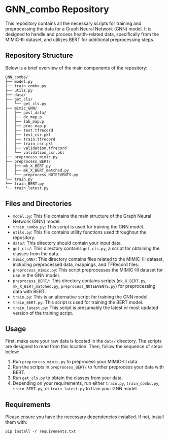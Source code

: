 # GNN_combo Repository

This repository contains all the necessary scripts for training and preprocessing the data for a Graph Neural Network (GNN) model. It is designed to handle and process health-related data, specifically from the MIMIC-III dataset, and utilizes BERT for additional preprocessing steps.

## Repository Structure

Below is a brief overview of the main components of the repository:

```
GNN_combo/
├── model.py
├── train_combo.py
├── utils.py
├── data/
├── get_cls/
│   └── get_cls.py
├── mimic_GNN/
│   ├── post_data/
│   ├── dx_map.p
│   ├── lab_map.p
│   ├── proc_map.p
│   ├── test.tfrecord
│   ├── test_csr.pkl
│   ├── train.tfrecord
│   ├── train_csr.pkl
│   ├── validation.tfrecord
│   └── validation_csr.pkl
├── preprocess_mimic.py
├── preprocess_BERT/
│   ├── mk_X_BERT.py
│   ├── mk_X_BERT_matched.py
│   └── preprocess_NOTEEVENTS.py
└── train.py
└── train_BERT.py
└── train_latest.py
```

## Files and Directories

- `model.py`: This file contains the main structure of the Graph Neural Network (GNN) model.
- `train_combo.py`: This script is used for training the GNN model.
- `utils.py`: This file contains utility functions used throughout the repository.
- `data/`: This directory should contain your input data.
- `get_cls/`: This directory contains `get_cls.py`, a script for obtaining the classes from the data.
- `mimic_GNN/`: This directory contains files related to the MIMIC-III dataset, including preprocessed data, mappings, and TFRecord files.
- `preprocess_mimic.py`: This script preprocesses the MIMIC-III dataset for use in the GNN model.
- `preprocess_BERT/`: This directory contains scripts (`mk_X_BERT.py`, `mk_X_BERT_matched.py`, `preprocess_NOTEEVENTS.py`) for preprocessing data with BERT.
- `train.py`: This is an alternative script for training the GNN model.
- `train_BERT.py`: This script is used for training the BERT model.
- `train_latest.py`: This script is presumably the latest or most updated version of the training script.

## Usage

First, make sure your raw data is located in the `data/` directory. The scripts are designed to read from this location. Then, follow the sequence of steps below:

1. Run `preprocess_mimic.py` to preprocess your MIMIC-III data.
2. Run the scripts in `preprocess_BERT/` to further preprocess your data with BERT.
3. Run `get_cls.py` to obtain the classes from your data.
4. Depending on your requirements, run either `train.py`, `train_combo.py`, `train_BERT.py`, or `train_latest.py` to train your GNN model.

## Requirements

Please ensure you have the necessary dependencies installed. If not, install them with:
```
pip install -r requirements.txt
```
